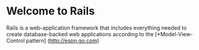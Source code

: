 # Welcome to Rails

Rails is a web-application framework that includes everything needed to create
database-backed web applications according to the [*Model-View-Control pattern] (http://espn.go.com)


